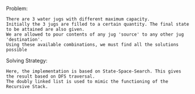 Problem:

    There are 3 water jugs with different maximum capacity. 
    Initially the 3 jugs are filled to a certain quantity. The final state to be attained are also given.
    We are allowed to pour contents of any jug 'source' to any other jug 'destination'.
    Using these available combinations, we must find all the solutions possible

Solving Strategy:

    Here, the implementation is based on State-Space-Search. This gives the result based on DFS traversal.
    The doubly linked list is used to mimic the functioning of the Recursive Stack.       